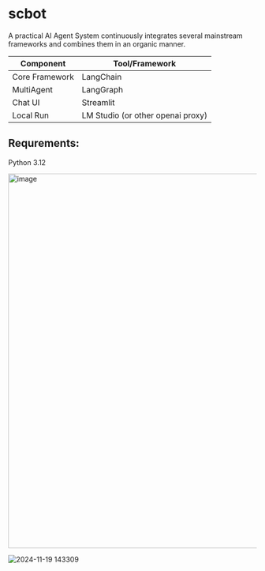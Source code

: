 # scbot
A practical AI Agent System continuously integrates several mainstream frameworks and combines them in an organic manner.


| Component | Tool/Framework |
|----|----|
| Core Framework | LangChain |
| MultiAgent | LangGraph |
| Chat UI | Streamlit |
| Local Run | LM Studio (or other openai proxy) |

## Requrements:
Python 3.12

<img width="759" alt="image" src="https://github.com/user-attachments/assets/3423201f-5292-4469-9861-6e5be0aa5b90">

![2024-11-19 143309](https://github.com/user-attachments/assets/a779bed7-39aa-4c77-98b5-49192d92ab0a)


